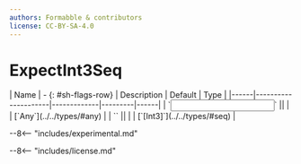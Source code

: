 ```yaml
---
authors: Formabble & contributors
license: CC-BY-SA-4.0
---
```



# ExpectInt3Seq

<div class="sh-parameters" markdown="1">
| Name | - {: #sh-flags-row} | Description | Default | Type |
|------|---------------------|-------------|---------|------|
| `<input>` || | | [`Any`](../../types/#any) |
| `<output>` || | | [`[Int3]`](../../types/#seq) |

</div>

--8<-- "includes/experimental.md"



--8<-- "includes/license.md"


